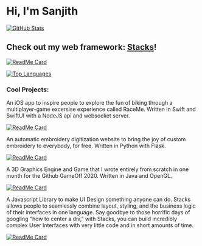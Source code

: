 
<!--
**sanjithudupa/sanjithudupa** is a ✨ _special_ ✨ repository because its `README.md` (this file) appears on your GitHub profile.

Here are some ideas to get you started:

- 🔭 I’m currently working on ...
- 🌱 I’m currently learning ...
- 👯 I’m looking to collaborate on ...
- 🤔 I’m looking for help with ...
- 💬 Ask me about ...
- 📫 How to reach me: ...
- 😄 Pronouns: ...
- ⚡ Fun fact: ...
-->

# Hi, I'm Sanjith

[![GitHub Stats](https://github-readme-stats.vercel.app/api?username=sanjithudupa)](https://github.com/anuraghazra/github-readme-stats)

## Check out my web framework: [Stacks](https://github.com/stacks-js)!
[![ReadMe Card](https://github-readme-stats.vercel.app/api/pin/?username=stacks-js&repo=stacks)](https://github.com/stacks-js/stacks)


[![Top Languages](https://github-readme-stats.vercel.app/api/top-langs/?username=sanjithudupa&hide=g-code)](https://github.com/anuraghazra/github-readme-stats)

### Cool Projects:
An iOS app to inspire people to explore the fun of biking through a multiplayer-game excersise experience called RaceMe. Written in Swift and SwiftUI with a NodeJS api and websocket server.

[![ReadMe Card](https://github-readme-stats.vercel.app/api/pin/?username=sanjithudupa&repo=bike-race-tracker)](https://github.com/sanjithudupa/bike-race-tracker)

An automatic embroidery digitization website to bring the joy of custom embroidery to everybody, for free. Written in Python with Flask. 

[![ReadMe Card](https://github-readme-stats.vercel.app/api/pin/?username=sanjithudupa&repo=embroidery-digitizer)](https://github.com/sanjithudupa/embroidery-digitizer)

A 3D Graphics Engine and Game that I wrote entirely from scratch in one month for the Github GameOff 2020. Written in Java and OpenGL. 

[![ReadMe Card](https://github-readme-stats.vercel.app/api/pin/?username=sanjithudupa&repo=when-pigs-fly)](https://github.com/sanjithudupa/when-pigs-fly)

A Javascript Library to make UI Design something anyone can do. Stacks allows people to seamlessly combine layout, styling, and the business logic of their interfaces in one language. Say goodbye to those horrific days of googling "how to center a div," with Stacks, you can build incredibly complex User Interfaces with very little code and in short amounts of time.

[![ReadMe Card](https://github-readme-stats.vercel.app/api/pin/?username=stacks-js&repo=stacks)](https://github.com/stacks-js/stacks)

<!--
### Currently Working On:
[![ReadMe Card](https://github-readme-stats.vercel.app/api/pin/?username=sanjithudupa&repo=face-animation)](https://github.com/anuraghazra/github-readme-stats)
-->
